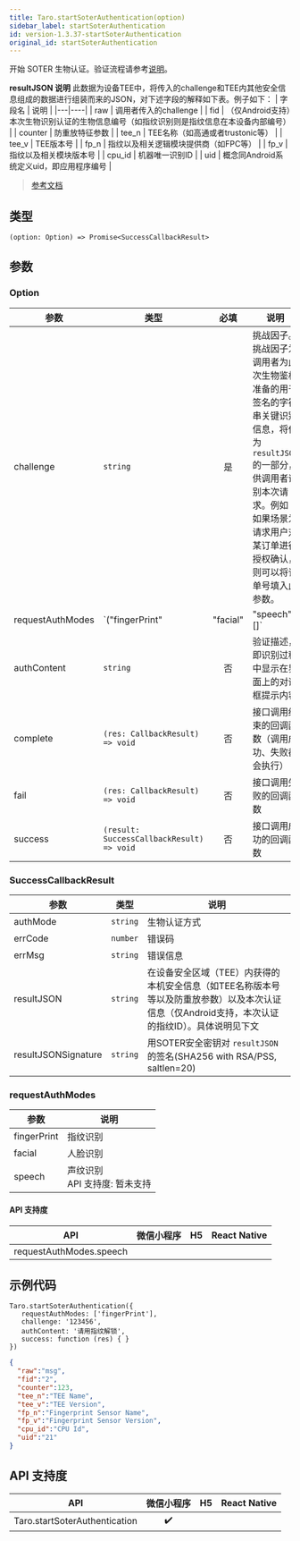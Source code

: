 ```yaml
---
title: Taro.startSoterAuthentication(option)
sidebar_label: startSoterAuthentication
id: version-1.3.37-startSoterAuthentication
original_id: startSoterAuthentication
---
```


开始 SOTER 生物认证。验证流程请参考[说明](https://developers.weixin.qq.com/miniprogram/dev/framework/open-ability/bio-auth.html)。

**resultJSON 说明**
此数据为设备TEE中，将传入的challenge和TEE内其他安全信息组成的数据进行组装而来的JSON，对下述字段的解释如下表。例子如下：
| 字段名 | 说明 |
|---|----|
| raw | 调用者传入的challenge |
| fid | （仅Android支持）本次生物识别认证的生物信息编号（如指纹识别则是指纹信息在本设备内部编号） |
| counter | 防重放特征参数 |
| tee_n | TEE名称（如高通或者trustonic等） |
| tee_v | TEE版本号 |
| fp_n | 指纹以及相关逻辑模块提供商（如FPC等） |
| fp_v | 指纹以及相关模块版本号 |
| cpu_id | 机器唯一识别ID |
| uid | 概念同Android系统定义uid，即应用程序编号 |

> [参考文档](https://developers.weixin.qq.com/miniprogram/dev/api/open-api/soter/wx.startSoterAuthentication.html)

## 类型

```tsx
(option: Option) => Promise<SuccessCallbackResult>
```

## 参数

### Option

| 参数 | 类型 | 必填 | 说明 |
| --- | --- | :---: | --- |
| challenge | `string` | 是 | 挑战因子。挑战因子为调用者为此次生物鉴权准备的用于签名的字符串关键识别信息，将作为 `resultJSON` 的一部分，供调用者识别本次请求。例如：如果场景为请求用户对某订单进行授权确认，则可以将订单号填入此参数。 |
| requestAuthModes | `("fingerPrint" | "facial" | "speech")[]` | 是 | 请求使用的可接受的生物认证方式 |
| authContent | `string` | 否 | 验证描述，即识别过程中显示在界面上的对话框提示内容 |
| complete | `(res: CallbackResult) => void` | 否 | 接口调用结束的回调函数（调用成功、失败都会执行） |
| fail | `(res: CallbackResult) => void` | 否 | 接口调用失败的回调函数 |
| success | `(result: SuccessCallbackResult) => void` | 否 | 接口调用成功的回调函数 |

### SuccessCallbackResult

| 参数 | 类型 | 说明 |
| --- | --- | --- |
| authMode | `string` | 生物认证方式 |
| errCode | `number` | 错误码 |
| errMsg | `string` | 错误信息 |
| resultJSON | `string` | 在设备安全区域（TEE）内获得的本机安全信息（如TEE名称版本号等以及防重放参数）以及本次认证信息（仅Android支持，本次认证的指纹ID）。具体说明见下文 |
| resultJSONSignature | `string` | 用SOTER安全密钥对 `resultJSON` 的签名(SHA256 with RSA/PSS, saltlen=20) |

### requestAuthModes

| 参数 | 说明 |
| --- | --- |
| fingerPrint | 指纹识别 |
| facial | 人脸识别 |
| speech | 声纹识别<br />API 支持度: 暂未支持 |

#### API 支持度

| API | 微信小程序 | H5 | React Native |
| :---: | :---: | :---: | :---: |
| requestAuthModes.speech |  |  |  |

## 示例代码

```tsx
Taro.startSoterAuthentication({
   requestAuthModes: ['fingerPrint'],
   challenge: '123456',
   authContent: '请用指纹解锁',
   success: function (res) { }
})
```

```json
{
  "raw":"msg",
  "fid":"2",
  "counter":123,
  "tee_n":"TEE Name",
  "tee_v":"TEE Version",
  "fp_n":"Fingerprint Sensor Name",
  "fp_v":"Fingerprint Sensor Version",
  "cpu_id":"CPU Id",
  "uid":"21"
}
```

## API 支持度

| API | 微信小程序 | H5 | React Native |
| :---: | :---: | :---: | :---: |
| Taro.startSoterAuthentication | ✔️ |  |  |
